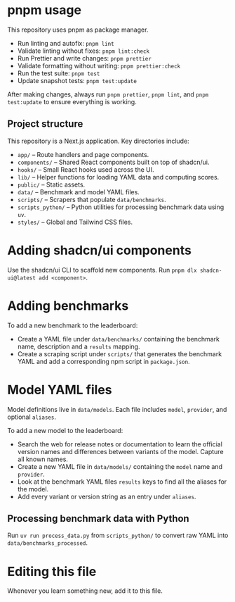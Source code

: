 # pnpm usage

This repository uses pnpm as package manager.

- Run linting and autofix: `pnpm lint`
- Validate linting without fixes: `pnpm lint:check`
- Run Prettier and write changes: `pnpm prettier`
- Validate formatting without writing: `pnpm prettier:check`
- Run the test suite: `pnpm test`
- Update snapshot tests: `pnpm test:update`

After making changes, always run `pnpm prettier`, `pnpm lint`, and `pnpm test:update` to ensure everything is working.

## Project structure

This repository is a Next.js application. Key directories include:

- `app/` – Route handlers and page components.
- `components/` – Shared React components built on top of shadcn/ui.
- `hooks/` – Small React hooks used across the UI.
- `lib/` – Helper functions for loading YAML data and computing scores.
- `public/` – Static assets.
- `data/` – Benchmark and model YAML files.
- `scripts/` – Scrapers that populate `data/benchmarks`.
- `scripts_python/` – Python utilities for processing benchmark data using `uv`.
- `styles/` – Global and Tailwind CSS files.

# Adding shadcn/ui components

Use the shadcn/ui CLI to scaffold new components. Run `pnpm dlx shadcn-ui@latest add <component>`.

# Adding benchmarks

To add a new benchmark to the leaderboard:

- Create a YAML file under `data/benchmarks/` containing the benchmark name, description and a `results` mapping.
- Create a scraping script under `scripts/` that generates the benchmark YAML and
  add a corresponding npm script in `package.json`.

# Model YAML files

Model definitions live in `data/models`. Each file includes `model`, `provider`, and optional `aliases`.

To add a new model to the leaderboard:

- Search the web for release notes or documentation to learn the official version names and differences between variants of the model. Capture all known names.
- Create a new YAML file in `data/models/` containing the `model` name and `provider`.
- Look at the benchmark YAML files `results` keys to find all the aliases for the model.
- Add every variant or version string as an entry under `aliases`.

## Processing benchmark data with Python

Run `uv run process_data.py` from `scripts_python/` to convert raw YAML into `data/benchmarks_processed`.

# Editing this file

Whenever you learn something new, add it to this file.
